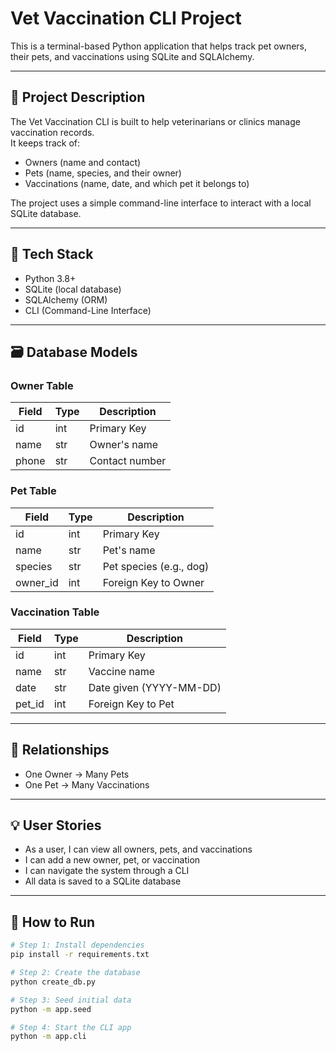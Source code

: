 # Vet Vaccination CLI Project

This is a terminal-based Python application that helps track pet owners, their pets, and vaccinations using SQLite and SQLAlchemy.

---

## 📌 Project Description

The Vet Vaccination CLI is built to help veterinarians or clinics manage vaccination records.  
It keeps track of:
- Owners (name and contact)
- Pets (name, species, and their owner)
- Vaccinations (name, date, and which pet it belongs to)

The project uses a simple command-line interface to interact with a local SQLite database.

---

## 🧰 Tech Stack

- Python 3.8+
- SQLite (local database)
- SQLAlchemy (ORM)
- CLI (Command-Line Interface)

---

## 🗃️ Database Models

### Owner Table

| Field | Type | Description       |
|-------|------|-------------------|
| id    | int  | Primary Key       |
| name  | str  | Owner's name      |
| phone | str  | Contact number    |

### Pet Table

| Field     | Type | Description              |
|-----------|------|--------------------------|
| id        | int  | Primary Key              |
| name      | str  | Pet's name               |
| species   | str  | Pet species (e.g., dog)  |
| owner_id  | int  | Foreign Key to Owner     |

### Vaccination Table

| Field    | Type | Description              |
|----------|------|--------------------------|
| id       | int  | Primary Key              |
| name     | str  | Vaccine name             |
| date     | str  | Date given (YYYY-MM-DD)  |
| pet_id   | int  | Foreign Key to Pet       |

---

## 🔁 Relationships

- One Owner → Many Pets  
- One Pet → Many Vaccinations

---

## 💡 User Stories

- As a user, I can view all owners, pets, and vaccinations
- I can add a new owner, pet, or vaccination
- I can navigate the system through a CLI
- All data is saved to a SQLite database

---

## 🚀 How to Run

```bash
# Step 1: Install dependencies
pip install -r requirements.txt

# Step 2: Create the database
python create_db.py

# Step 3: Seed initial data 
python -m app.seed

# Step 4: Start the CLI app
python -m app.cli
